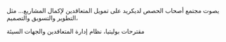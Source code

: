 يصوت مجتمع أصحاب الحصص لديكريد على تمويل المتعاقدين لإكمال المشاريع... مثل التطوير والتسويق والتصميم،

مقترحات بوليتيا، نظام إدارة المتعاقدين 
والجهات السيئة
